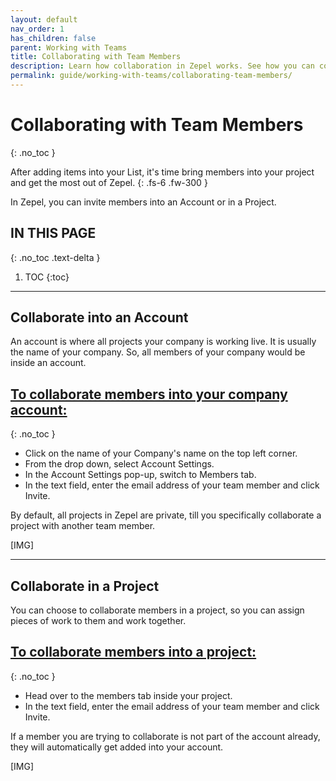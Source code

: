 ```yaml
---
layout: default
nav_order: 1
has_children: false
parent: Working with Teams
title: Collaborating with Team Members
description: Learn how collaboration in Zepel works. See how you can collaborate members into an account or into your project.
permalink: guide/working-with-teams/collaborating-team-members/
---
```

# Collaborating with Team Members
{: .no_toc }

After adding items into your List, it's time bring members into your project and get the most out of Zepel.
{: .fs-6 .fw-300 }

In Zepel, you can invite members into an Account or in a Project.

## IN THIS PAGE
{: .no_toc .text-delta }

1. TOC
{:toc}

---

## Collaborate into an Account

An account is where all projects your company is working live. It is usually the name of your company. So, all members of your company would be inside an account.

## <u>To collaborate members into your company account:</u>
{: .no_toc }
- Click on the name of your Company's name on the top left corner.
- From the drop down, select Account Settings.
- In the Account Settings pop-up, switch to Members tab.
- In the text field, enter the email address of your team member and click Invite.

By default, all projects in Zepel are private, till you specifically collaborate a project with another team member.

[IMG]

---

## Collaborate in a Project

You can choose to collaborate members in a project, so you can assign pieces of work to them and work together.

## <u>To collaborate members into a project:</u>
{: .no_toc }
- Head over to the members tab inside your project.
- In the text field, enter the email address of your team member and click Invite.

If a member you are trying to collaborate is not part of the account already, they will automatically get added into your account.

[IMG]